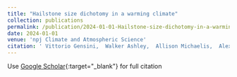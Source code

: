 ```yaml
---
title: "Hailstone size dichotomy in a warming climate"
collection: publications
permalink: /publication/2024-01-01-Hailstone-size-dichotomy-in-a-warming-climate
date: 2024-01-01
venue: 'npj Climate and Atmospheric Science'
citation: ' Vittorio Gensini,  Walker Ashley,  Allison Michaelis,  Alex Haberlie,  Jillian Goodin,  Brendan Wallace, &quot;Hailstone size dichotomy in a warming climate.&quot; npj Climate and Atmospheric Science, 2024.'
---
```

Use [Google Scholar](https://scholar.google.com/scholar?q=Hailstone+size+dichotomy+in+a+warming+climate){:target="_blank"} for full citation